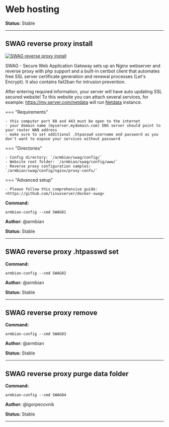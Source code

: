 # Web hosting
**Status:** Stable



***

## SWAG reverse proxy install

<!--- section image START from tools/include/images/SWAG01.png --->
[![SWAG reverse proxy install](/images/SWAG01.png)](#)
<!--- section image STOP from tools/include/images/SWAG01.png --->


<!--- header START from tools/include/markdown/SWAG01-header.md --->
SWAG - Secure Web Application Gateway sets up an Nginx webserver and reverse proxy with php support and a built-in certbot client that automates free SSL server certificate generation and renewal processes (Let's Encrypt). It also contains fail2ban for intrusion prevention.

After entering required information, your server will have auto updating SSL secured website! To this website you can attach several services, for example: https://my.server.com/netdata will run [Netdata](https://www.netdata.cloud/) instance.

=== "Requirements"

    - this computer port 80 and 443 must be open to the internet
    - your domain name (myserver.mydomain.com) DNS server should point to your router WAN address
    - make sure to set additional .htpasswd username and password as you don't want to expose your services without password

=== "Directories"

    - Config directory: `/armbian/swag/config/`
    - Website root folder: `/armbian/swag/config/www/`
    - Reverse proxy configuration samples: `/armbian/swag/config/nginx/proxy-confs/`

=== "Advanced setup"

    - Please follow this comprehensive guide: <https://github.com/linuxserver/docker-swag>

<!--- header STOP from tools/include/markdown/SWAG01-header.md --->

**Command:** 
~~~
armbian-config --cmd SWAG01
~~~

**Author:** @armbian

**Status:** Stable



***

## SWAG reverse proxy .htpasswd set
**Command:** 
~~~
armbian-config --cmd SWAG02
~~~

**Author:** @armbian

**Status:** Stable



***

## SWAG reverse proxy remove
**Command:** 
~~~
armbian-config --cmd SWAG03
~~~

**Author:** @armbian

**Status:** Stable



***

## SWAG reverse proxy purge data folder
**Command:** 
~~~
armbian-config --cmd SWAG04
~~~

**Author:** @igorpecovnik

**Status:** Stable



***

